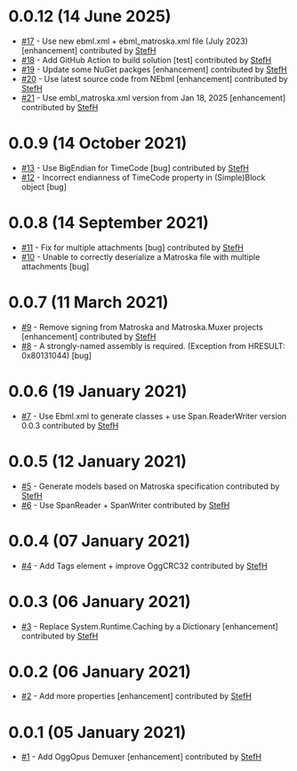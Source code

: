 # 0.0.12 (14 June 2025)
- [#17](https://github.com/StefH/Matroska/pull/17) - Use new ebml.xml + ebml_matroska.xml file (July 2023) [enhancement] contributed by [StefH](https://github.com/StefH)
- [#18](https://github.com/StefH/Matroska/pull/18) - Add GitHub Action to build solution [test] contributed by [StefH](https://github.com/StefH)
- [#19](https://github.com/StefH/Matroska/pull/19) - Update some NuGet packges [enhancement] contributed by [StefH](https://github.com/StefH)
- [#20](https://github.com/StefH/Matroska/pull/20) - Use latest source code from NEbml [enhancement] contributed by [StefH](https://github.com/StefH)
- [#21](https://github.com/StefH/Matroska/pull/21) - Use embl_matroska.xml version from Jan 18, 2025 [enhancement] contributed by [StefH](https://github.com/StefH)

# 0.0.9 (14 October 2021)
- [#13](https://github.com/StefH/Matroska/pull/13) - Use BigEndian for TimeCode [bug] contributed by [StefH](https://github.com/StefH)
- [#12](https://github.com/StefH/Matroska/issues/12) - Incorrect endianness of TimeCode property in (Simple)Block object [bug]

# 0.0.8 (14 September 2021)
- [#11](https://github.com/StefH/Matroska/pull/11) - Fix for multiple attachments [bug] contributed by [StefH](https://github.com/StefH)
- [#10](https://github.com/StefH/Matroska/issues/10) - Unable to correctly deserialize a Matroska file with multiple attachments [bug]

# 0.0.7 (11 March 2021)
- [#9](https://github.com/StefH/Matroska/pull/9) - Remove signing from Matroska and Matroska.Muxer projects [enhancement] contributed by [StefH](https://github.com/StefH)
- [#8](https://github.com/StefH/Matroska/issues/8) - A strongly-named assembly is required. (Exception from HRESULT: 0x80131044) [bug]

# 0.0.6 (19 January 2021)
- [#7](https://github.com/StefH/Matroska/pull/7) - Use Ebml.xml to generate classes + use Span.ReaderWriter version 0.0.3 contributed by [StefH](https://github.com/StefH)

# 0.0.5 (12 January 2021)
- [#5](https://github.com/StefH/Matroska/pull/5) - Generate models based on Matroska specification contributed by [StefH](https://github.com/StefH)
- [#6](https://github.com/StefH/Matroska/pull/6) - Use SpanReader + SpanWriter contributed by [StefH](https://github.com/StefH)

# 0.0.4 (07 January 2021)
- [#4](https://github.com/StefH/Matroska/pull/4) - Add Tags element + improve OggCRC32 contributed by [StefH](https://github.com/StefH)

# 0.0.3 (06 January 2021)
- [#3](https://github.com/StefH/Matroska/pull/3) - Replace System.Runtime.Caching by a Dictionary [enhancement] contributed by [StefH](https://github.com/StefH)

# 0.0.2 (06 January 2021)
- [#2](https://github.com/StefH/Matroska/pull/2) - Add more properties [enhancement] contributed by [StefH](https://github.com/StefH)

# 0.0.1 (05 January 2021)
- [#1](https://github.com/StefH/Matroska/pull/1) - Add OggOpus Demuxer [enhancement] contributed by [StefH](https://github.com/StefH)

